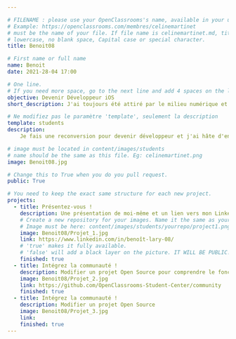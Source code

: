 ```yaml
---

# FILENAME : please use your OpenClassrooms's name, available in your url.
# Example: https://openclassrooms.com/membres/celinemartinet
# must be the name of your file. If file name is celinemartinet.md, title is celinemartinet.
# lowercase, no blank space, Capital case or special character.
title: Benoit08

# First name or full name
name: Benoit
date: 2021-28-04 17:00

# One line.
# If you need more space, go to the next line and add 4 spaces on the left, as in 'description'.
objective: Devenir Développeur iOS
short_description: J'ai toujours été attiré par le milieu numérique et les produits Apple.

# Ne modifiez pas le paramètre 'template', seulement la description
template: students
description:
    Je fais une reconversion pour devenir développeur et j'ai hâte d'en apprendre plus. 

# image must be located in content/images/students
# name should be the same as this file. Eg: celinemartinet.png
image: Benoit08.jpg

# Change this to True when you do you pull request.
public: True

# You need to keep the exact same structure for each new project.
projects:
  - title: Présentez-vous !
    description: Une présentation de moi-même et un lien vers mon LinkedIn.
    # Create a new repository for your images. Name it the same as your nickname and profile picture.
    # Image must be here: content/images/students/yourrepo/project1.png
    image: Benoit08/Projet_1.jpg
    link: https://www.linkedin.com/in/benoît-lary-08/
    # 'true' makes it fully available.
    # 'false' will add a black layer on the picture. IT WILL BE PUBLIC!
    finished: true
  - title: Intégrez la communauté !
    description: Modifier un projet Open Source pour comprendre le fonctionnement de Git et Github, et des pull request
    image: Benoit08/Projet_2.jpg
    link: https://github.com/OpenClassrooms-Student-Center/community
    finished: true
  - title: Intégrez la communauté !
    description: Modifier un projet Open Source
    image: Benoit08/Projet_3.jpg
    link:
    finished: true
---
```

